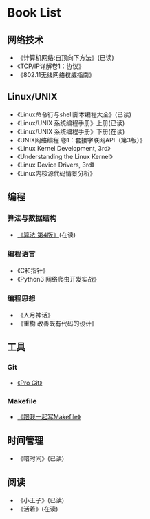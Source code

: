 # Book List

## 网络技术

* 《计算机网络:自顶向下方法》(已读)
* 《TCP/IP详解卷1：协议》
* 《802.11无线网络权威指南》

## Linux/UNIX

* 《Linux命令行与shell脚本编程大全》(已读)
* 《Linux/UNIX 系统编程手册》上册(已读)
* 《Linux/UNIX 系统编程手册》下册(在读)
* 《UNIX网络编程 卷1：套接字联网API（第3版）》
* 《Linux Kernel Development, 3rd》
* 《Understanding the Linux Kernel》
* 《Linux Device Drivers, 3rd》
* 《Linux内核源代码情景分析》

## 编程

### 算法与数据结构

* [《算法 第4版》](https://book.douban.com/subject/19952400/)(在读)

### 编程语言

* 《C和指针》
* 《Python3 网络爬虫开发实战》

### 编程思想

* 《人月神话》
* 《重构 改善既有代码的设计》

## 工具

### Git

* [《Pro Git》](http://git.oschina.net/progit/)

### Makefile

* [《跟我一起写Makefile》](http://scc.qibebt.cas.cn/docs/linux/base/%B8%FA%CE%D2%D2%BB%C6%F0%D0%B4Makefile-%B3%C2%F0%A9.pdf)

## 时间管理

* 《暗时间》(已读)

## 阅读

* 《小王子》(已读)
* 《活着》(在读)
